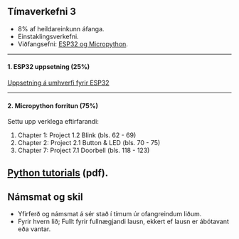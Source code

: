 
## Tímaverkefni 3 

- 8% af heildareinkunn áfanga.
- Einstaklingsverkefni.
- Viðfangsefni: [ESP32 og Micropython](https://github.com/VESM1VS/AFANGI/wiki/Micropython). 

---

#### 1. ESP32 uppsetning (25%)
[Uppsetning á umhverfi fyrir ESP32](https://github.com/VESM2VT/ESP32/blob/main/verkefni/Timaverkefni0.md) 

---

#### 2. Micropython forritun (75%)
Settu upp verklega eftirfarandi:
   1. Chapter 1: Project 1.2 Blink (bls. 62 - 69)  
   1. Chapter 2: Project 2.1 Button & LED (bls. 70 - 75) 
   1. Chapter 7: Project 7.1 Doorbell (bls. 118 - 123) 
      
[Python tutorials](https://github.com/VESM1VS/AFANGI/blob/main/Kennsluefni/Python_Tutorial.pdf) (pdf).
---


## Námsmat og skil
- Yfirferð og námsmat á sér stað í tímum úr ofangreindum liðum.
- Fyrir hvern lið; Fullt fyrir fullnægjandi lausn, ekkert ef lausn er ábótavant eða vantar.

